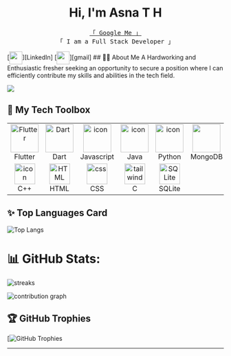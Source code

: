 ### <h1 align="center">Hi, I'm Asna T H
<p align="center"> 
  <samp>
    <a href="https://www.google.com/search?q=Asna+TH">「 Google Me 」</a>
    <br>
    「 I am a Full Stack Developer 」
    <br>
  </samp>
</p>

</h1>
[<img align="center" height="30" src="https://img.shields.io/badge/linkedin-blue.svg?&style=for-the-badge&logo=linkedin&logoColor=white" />][LinkedIn]
[<img align="center" height="30" src="https://img.shields.io/badge/Gmail-D14836?style=for-the-badge&logo=gmail&logoColor=white" />][gmail]
## 🙋‍♂️ About Me
A Hardworking and Enthusiastic fresher seeking an opportunity to secure a position where I can efficiently contribute my skills and abilities in the tech field.

![](https://komarev.com/ghpvc/?username=Asna1303&label=PROFILE+VIEWS)

## 🧰 My Tech Toolbox

<table>
  <tr>
  <td align="center" width="96">
        <img src="https://skillicons.dev/icons?i=flutter" width="65" height="65"alt="Flutter" />
      <br>Flutter
    </td>
    <td align="center" width="96">
        <img src="https://skillicons.dev/icons?i=dart" width="65" height="65"alt="Dart" />
      <br>Dart
    </td>
    <td align="center" width="96">
        <img src="https://techstack-generator.vercel.app/js-icon.svg" alt="icon" width="65" height="65" />
      <br>Javascript
    </td>
     <td align="center" width="96">
        <img src="https://cdn.iconscout.com/icon/free/png-512/free-java-60-1174953.png?f=webp&w=256" alt="icon" width="65" height="65" />
      <br>Java
    </td>
     <td align="center" width="96">
        <img src="https://upload.wikimedia.org/wikipedia/commons/thumb/c/c3/Python-logo-notext.svg/172px-Python-logo-notext.svg.png" alt="icon" width="65" height="65" />
      <br>Python
    </td>
     <td align="center" width="96">
        <img src="https://cdn.iconscout.com/icon/free/png-512/free-mongodb-226029.png?f=webp&w=256" width="65" height="65" />
      <br>MongoDB
    </td>
     <td align="center" width="96">
        <img src="https://encrypted-tbn0.gstatic.com/images?q=tbn:ANd9GcSU6gpKxjrBqLM3ZzDJAUwx7gqZITUyw-C0wg&usqp=CAU" alt="icon" width="65" height="65" />
      <br>Canva
    </td>
    <td align="center" width="96">
        <img src="https://techstack-generator.vercel.app/react-icon.svg" alt="icon" width="65" height="65" />
      <br>React
    </td>
     <td align="center" width="96">
        <img src="https://skillicons.dev/icons?i=firebase" alt="icon" width="65" height="65" />
      <br>Firebase
    </td>
    <td align="center" width="96"> 
        <img src="https://skillicons.dev/icons?i=fastapi" width="48" height="48" alt="Git" />
      <br>FastAPI
    </td>
    <td align="center" width="96"> 
        <img src="https://uxwing.com/wp-content/themes/uxwing/download/brands-and-social-media/figma-icon.svg" width="48" height="48" alt="Git" />
      <br>Figma
    </td>
     <td align="center" width="96"> 
        <img src="https://mui.com/static/logo.png" width="48" height="48" alt="Git" />
      <br>Mui
    </td>
    <td align="center" width="96"> 
        <img src="https://skillicons.dev/icons?i=git" width="48" height="48" alt="Git" />
      <br>Git
    </td>
    <td align="center" width="96">
        <img src="https://techstack-generator.vercel.app/github-icon.svg" width="48" height="48" alt="GitHub" />
      <br>Github
    </td>
  </tr>
  <tr>
    <td align="center" width="96">
        <img src="https://techstack-generator.vercel.app/cpp-icon.svg" alt="icon" width="48" height="48" />
      <br>C++
    </td>
    <td align="center"  width="96">
        <img src="https://skillicons.dev/icons?i=html" width="48" height="48" alt="HTML" />
      <br>HTML
    </td>
    <td align="center" width="96">
        <img src="https://skillicons.dev/icons?i=css" width="48" height="48" alt="css" />
      <br>CSS
    </td>
     <td align="center" width="96">
        <img src="https://skillicons.dev/icons?i=c" width="48" height="48" alt="tailwind" />
      <br>C
    </td>
     <td align="center" width="96">
        <img src="https://1000logos.net/wp-content/uploads/2020/08/SQLite-Logo.png" width="48" height="48" alt="SQLite" />
      <br>SQLite
    </td>
    </tr>
   
</table>


## ✨ Top Languages Card

![Top Langs](https://github-readme-stats.vercel.app/api/top-langs/?username=Asna1303&layout=compact&theme=tokyonight)

# 📊 GitHub Stats:
![streaks](https://github-readme-streak-stats.herokuapp.com/?user=Asna1303&theme=monokai-metallian&hide_border=true)


![contribution graph](https://github-readme-activity-graph.vercel.app/graph?username=Asna1303&theme=xcode)




## 🏆 GitHub Trophies
[![GitHub Trophies](https://github-profile-trophy.vercel.app/?username=ryo-ma&theme=onedark)

---



<!-- Proudly created with GPRM (https://gprm.itsvg.in) -->



[linkedin]: https://www.linkedin.com/in/asna-t-h/
[gmail]: mailto:asnahamza333@gmail.com




